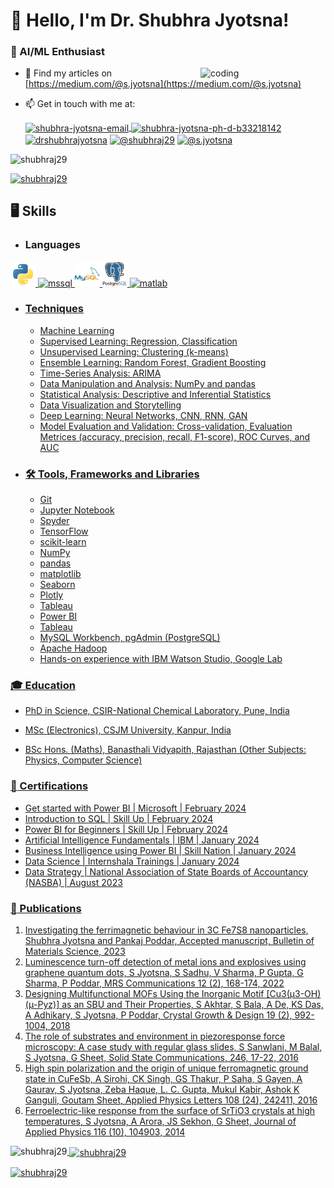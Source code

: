<h1 align="left">👋 Hello, I'm Dr. Shubhra Jyotsna!</h1>
<h3 align="left"> 🚀 AI/ML Enthusiast</h3>

<img align="right" alt="coding" width="200" src="https://cdn.dribbble.com/users/17707/screenshots/2413754/rrr.gif"> </a>

- 📝 Find my articles on [https://medium.com/@s.jyotsna](https://medium.com/@s.jyotsna)

- 📫 Get in touch with me at:

  <a href="https://shubhra.jyotsna@outlook.com" target="blank"><img align="center" src="https://upload.wikimedia.org/wikipedia/commons/thumb/d/df/Microsoft_Office_Outlook_%282018%E2%80%93present%29.svg/2203px-Microsoft_Office_Outlook_%282018%E2%80%93present%29.svg.png" alt="shubhra-jyotsna-email" height="30" width="40" /> 
</a> <a href="https://linkedin.com/in/shubhra-jyotsna-ph-d-b33218142" target="blank"><img align="center" src="https://www.logo.wine/a/logo/LinkedIn/LinkedIn-Icon-Logo.wine.svg" alt="shubhra-jyotsna-ph-d-b33218142" height="50" width="60" /></a>
<a href="https://kaggle.com/drshubhrajyotsna" target="blank"><img align="center" src="https://raw.githubusercontent.com/rahuldkjain/github-profile-readme-generator/master/src/images/icons/Social/kaggle.svg" alt="drshubhrajyotsna" height="30" width="40" /></a>
<a href="https://twitter.com/@shubhraj29" target="blank"><img align="center" src="https://raw.githubusercontent.com/rahuldkjain/github-profile-readme-generator/master/src/images/icons/Social/twitter.svg" alt="@shubhraj29" height="30" width="40" /></a>
<a href="https://medium.com/@s.jyotsna" target="blank"><img align="center" src="https://raw.githubusercontent.com/rahuldkjain/github-profile-readme-generator/master/src/images/icons/Social/medium.svg" alt="@s.jyotsna" height="40" width="40" /></a>
</p>

<p align="left">

<p align="left"> <img src="https://komarev.com/ghpvc/?username=shubhraj29&label=Profile%20views&color=0e75b6&style=flat" alt="shubhraj29" /> </p>

<p align="left"> <a href="https://github.com/ryo-ma/github-profile-trophy"><img src="https://github-profile-trophy.vercel.app/?username=shubhraj29" alt="shubhraj29" /></a> </p>

## :desktop_computer: Skills

- ### Languages

<p align="left"> </a> <a href="https://www.python.org" target="_blank" rel="noreferrer"> <img src="https://raw.githubusercontent.com/devicons/devicon/master/icons/python/python-original.svg" alt="python" width="40" height="40"/> </a> <a href="https://www.microsoft.com/en-us/sql-server" target="_blank" rel="noreferrer"> <img src="https://www.svgrepo.com/show/303229/microsoft-sql-server-logo.svg" alt="mssql" width="40" height="40"/> </a> <a href="https://www.mysql.com/" target="_blank" rel="noreferrer"> <img src="https://raw.githubusercontent.com/devicons/devicon/master/icons/mysql/mysql-original-wordmark.svg" alt="mysql" width="40" height="40"/> </a> <a href="https://www.postgresql.org" target="_blank" rel="noreferrer"> <img src="https://raw.githubusercontent.com/devicons/devicon/master/icons/postgresql/postgresql-original-wordmark.svg" alt="postgresql" width="40" height="40"/> </a> <a href="https://www.mathworks.com/" target="_blank" rel="noreferrer"> <img src="https://upload.wikimedia.org/wikipedia/commons/2/21/Matlab_Logo.png" alt="matlab" width="40" height="40"/>  

* ### Techniques
   - Machine Learning
   - Supervised Learning: Regression, Classification
   - Unsupervised Learning: Clustering (k-means)
   - Ensemble Learning: Random Forest, Gradient Boosting
   - Time-Series Analysis: ARIMA
   - Data Manipulation and Analysis: NumPy and pandas
   - Statistical Analysis: Descriptive and Inferential Statistics
   - Data Visualization and Storytelling
   - Deep Learning: Neural Networks, CNN, RNN, GAN
   - Model Evaluation and Validation: Cross-validation, Evaluation Metrices (accuracy, precision, recall, F1-score), ROC Curves, and AUC
 
- ### 🛠️ Tools, Frameworks and Libraries
   - Git
   - Jupyter Notebook
   - Spyder
   - TensorFlow
   - scikit-learn
   - NumPy
   - pandas
   - matplotlib
   - Seaborn
   - Plotly
   - Tableau
   - Power BI
   - Tableau
   - MySQL Workbench, pgAdmin (PostgreSQL)
   - Apache Hadoop
   - Hands-on experience with IBM Watson Studio, Google Lab


### 🎓 Education 
- PhD in Science, CSIR-National Chemical Laboratory, Pune, India
* MSc (Electronics), CSJM University, Kanpur, India
+ BSc Hons. (Maths), Banasthali Vidyapith, Rajasthan (Other Subjects: Physics, Computer Science)

### :scroll: Certifications
- Get started with Power BI | Microsoft | February 2024
- Introduction to SQL | Skill Up | February 2024
- Power BI for Beginners | Skill Up | February 2024
- Artificial Intelligence Fundamentals | IBM | January 2024
- Business Intelligence using Power BI | Skill Nation | January 2024
- Data Science | Internshala Trainings | January 2024
- Data Strategy | National Association of State Boards of Accountancy (NASBA) | August 2023

### :page_facing_up: Publications
1. Investigating the ferrimagnetic behaviour in 3C Fe7S8 nanoparticles, Shubhra Jyotsna and Pankaj Poddar, Accepted manuscript, Bulletin of Materials Science, 2023
2. Luminescence turn-off detection of metal ions and explosives using graphene quantum dots, S Jyotsna, S Sadhu, V Sharma, P Gupta, G Sharma, P Poddar, MRS Communications 12 (2), 168-174, 2022
3. Designing Multifunctional MOFs Using the Inorganic Motif [Cu3(μ3-OH)(μ-Pyz)] as an SBU and Their Properties, S Akhtar, S Bala, A De, KS Das, A Adhikary, S Jyotsna, P Poddar, Crystal Growth & Design 19 (2), 992-1004, 2018
4. The role of substrates and environment in piezoresponse force microscopy: A case study with regular glass slides, S Sanwlani, M Balal, S Jyotsna, G Sheet, Solid State Communications, 246, 17-22, 2016
5. High spin polarization and the origin of unique ferromagnetic ground state in CuFeSb, A Sirohi, CK Singh, GS Thakur, P Saha, S Gayen, A Gaurav, S Jyotsna, Zeba Haque, L. C. Gupta, Mukul Kabir, Ashok K Ganguli, Goutam Sheet, Applied Physics Letters 108 (24), 242411, 2016
6. Ferroelectric-like response from the surface of SrTiO3 crystals at high temperatures, S Jyotsna, A Arora, JS Sekhon, G Sheet, Journal of Applied Physics 116 (10), 104903, 2014
  

<p><img align="left" src="https://github-readme-stats.vercel.app/api/top-langs?username=shubhraj29&show_icons=true&locale=en&layout=compact" alt="shubhraj29" /></p>

<p>&nbsp;<img align="center" src="https://github-readme-stats.vercel.app/api?username=shubhraj29&show_icons=true&locale=en" alt="shubhraj29" /></p>

<p><img align="center" src="https://github-readme-streak-stats.herokuapp.com/?user=shubhraj29&" alt="shubhraj29" /></p>
